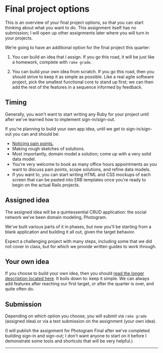 # Final project options

This is an overview of your final project options, so that you can start thinking about what you want to do. This assignment itself has no submission; I will open up other assignments later where you will turn in your projects.

We’re going to have an additional option for the final project this quarter:

1. You can build an idea that I assign. If you go this road, it will be just like a homework, complete with `rake grade`.

2. You can build your own idea from scratch. If you go this road, then you should strive to keep it as simple as possible. Like a real agile software project, pick the smallest functional core to stand up first; we can then add the rest of the features in a sequence informed by feedback.

## Timing

Generally, you won't want to start writing any Ruby for your project until after we've learned how to implement sign-in/sign-out.

If you're planning to build your own app idea, until we get to sign-in/sign-out you can and should be:

- [Noticing pain points.](http://paulgraham.com/startupideas.html#:~:text=The%20verb%20you%20want%20to%20be%20using%20with%20respect%20to%20startup%20ideas%20is%20not%20%22think%20up%22%20but%20%22notice.%22%20At%20YC%20we%20call%20ideas%20that%20grow%20naturally%20out%20of%20the%20founders%27%20own%20experiences%20%22organic%22%20startup%20ideas.%20The%20most%20successful%20startups%20almost%20all%20begin%20this%20way.)
- Making rough sketches of solutions.
- Most importantly, domain model a solution; come up with a very solid data model.
- You're very welcome to book as many office hours appointments as you want to discuss pain points, scope solutions, and refine data models.
- If you want to, you can start writing HTML and CSS mockups of each screen that can be pasted into ERB templates once you're ready to begin on the actual Rails projects.

## Assigned idea

The assigned idea will be a quintessential CRUD application: the social network we’ve been domain modeling, Photogram.

We've built various parts of it in phases, but now you'll be starting from a blank application and building it all out, given the target behavior.

Expect a challenging project with many steps, including some that we did not cover in class, but for which we provide written guides to work through.

## Your own idea

If you choose to build your own idea, then you should [read the longer description located here](https://learn.firstdraft.com/lessons/242-planning-your-idea). It boils down to: keep it simple. We can always add features after reaching our first target, or after the quarter is over, and quite often do.

## Submission

Depending on which option you choose, you will submit via `rake grade` (assigned idea) or via a text submission on the assignment (your own idea).

(I will publish the assignment for Photogram Final after we've completed building sign-in and sign-out; I don't want anyone to start on it before I demonstrate some tools and shortcuts that will be very helpful.)

---
